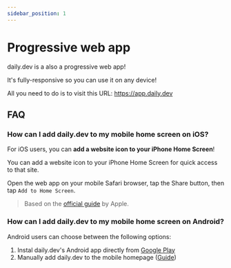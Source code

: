 ```yaml
---
sidebar_position: 1
---
```


# Progressive web app

daily.dev is a also a progressive web app! 

It's fully-responsive so you can use it on any device!

All you need to do is to visit this URL: https://app.daily.dev

## FAQ

### How can I add daily.dev to my mobile home screen on iOS?

For iOS users, you can **add a website icon to your iPhone Home Screen**!

You can add a website icon to your iPhone Home Screen for quick access to that site.

Open the web app on your mobile Safari browser, tap the Share button, then tap `Add to Home Screen`.

> Based on the [official guide](https://support.apple.com/en-il/guide/iphone/iph42ab2f3a7/ios) by Apple.

### How can I add daily.dev to my mobile home screen on Android?

Android users can choose between the following options:
1. Instal daily.dev's Android app directly from [Google Play](https://play.google.com/store/apps/details?id=dev.daily)
2. Manually add daily.dev to the mobile homepage ([Guide](https://support.google.com/chrome/answer/9658361?hl=en&co=GENIE.Platform%3DAndroid))
